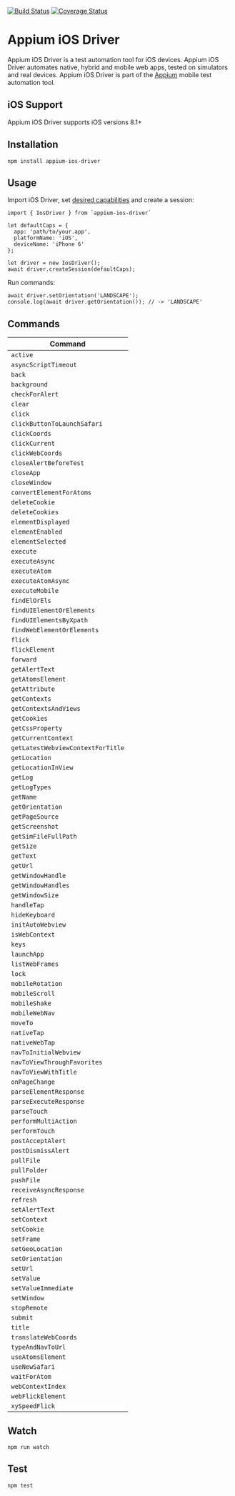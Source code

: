 [![Build Status](https://travis-ci.org/appium/appium-ios-driver.svg)](https://travis-ci.org/appium/appium-ios-driver) [![Coverage Status](https://coveralls.io/repos/appium/appium-ios-driver/badge.svg?branch=master&service=github)](https://coveralls.io/github/appium/appium-ios-driver?branch=master)

Appium iOS Driver
===================

Appium iOS Driver is a test automation tool for iOS devices. Appium iOS Driver automates native, hybrid and mobile web apps, tested on simulators and real devices. Appium iOS Driver is part of the [Appium](https://github.com/appium/appium) mobile test automation tool.

## iOS Support
Appium iOS Driver supports iOS versions 8.1+

## Installation
```
npm install appium-ios-driver
```

## Usage
Import iOS Driver, set [desired capabilities](http://appium.io/slate/en/1.5/?javascript#appium-server-capabilities) and create a session:

```
import { IosDriver } from `appium-ios-driver`

let defaultCaps = {
  app: 'path/to/your.app',
  platformName: 'iOS',
  deviceName: 'iPhone 6'
};

let driver = new IosDriver();
await driver.createSession(defaultCaps);
```
Run commands:
```
await driver.setOrientation('LANDSCAPE');
console.log(await driver.getOrientation()); // -> 'LANDSCAPE'
```

## Commands
|          Command           |
|----------------------------|
| `active`                          | 
| `asyncScriptTimeout`              | 
| `back`                            | 
| `background`                      | 
| `checkForAlert`                   | 
| `clear`                           | 
| `click`                           | 
| `clickButtonToLaunchSafari`       | 
| `clickCoords`                     | 
| `clickCurrent`                    | 
| `clickWebCoords`                  | 
| `closeAlertBeforeTest`            | 
| `closeApp`                        | 
| `closeWindow`                     | 
| `convertElementForAtoms`          | 
| `deleteCookie`                    | 
| `deleteCookies`                   | 
| `elementDisplayed`                | 
| `elementEnabled`                  | 
| `elementSelected`                 | 
| `execute`                         | 
| `executeAsync`                    | 
| `executeAtom`                     | 
| `executeAtomAsync`                | 
| `executeMobile`                   | 
| `findElOrEls`                     | 
| `findUIElementOrElements`         | 
| `findUIElementsByXpath`           | 
| `findWebElementOrElements`        | 
| `flick`                           | 
| `flickElement`                    | 
| `forward`                         | 
| `getAlertText`                    | 
| `getAtomsElement`                 | 
| `getAttribute`                    | 
| `getContexts`                     | 
| `getContextsAndViews`             | 
| `getCookies`                      | 
| `getCssProperty`                  | 
| `getCurrentContext`               | 
| `getLatestWebviewContextForTitle` | 
| `getLocation`                     | 
| `getLocationInView`               | 
| `getLog`                          | 
| `getLogTypes`                     | 
| `getName`                         | 
| `getOrientation`                  | 
| `getPageSource`                   | 
| `getScreenshot`                   | 
| `getSimFileFullPath`              | 
| `getSize`                         | 
| `getText`                         | 
| `getUrl`                          | 
| `getWindowHandle`                 | 
| `getWindowHandles`                | 
| `getWindowSize`                   | 
| `handleTap`                       | 
| `hideKeyboard`                    | 
| `initAutoWebview`                 | 
| `isWebContext`                    | 
| `keys`                            | 
| `launchApp`                       | 
| `listWebFrames`                   | 
| `lock`                            | 
| `mobileRotation`                  | 
| `mobileScroll`                    | 
| `mobileShake`                     | 
| `mobileWebNav`                    | 
| `moveTo`                          | 
| `nativeTap`                       | 
| `nativeWebTap`                    | 
| `navToInitialWebview`             | 
| `navToViewThroughFavorites`       | 
| `navToViewWithTitle`              | 
| `onPageChange`                    | 
| `parseElementResponse`            | 
| `parseExecuteResponse`            | 
| `parseTouch`                      | 
| `performMultiAction`              | 
| `performTouch`                    | 
| `postAcceptAlert`                 | 
| `postDismissAlert`                | 
| `pullFile`                        | 
| `pullFolder`                      | 
| `pushFile`                        | 
| `receiveAsyncResponse`            | 
| `refresh`                         | 
| `setAlertText`                    | 
| `setContext`                      | 
| `setCookie`                       | 
| `setFrame`                        | 
| `setGeoLocation`                  | 
| `setOrientation`                  | 
| `setUrl`                          | 
| `setValue`                        | 
| `setValueImmediate`               | 
| `setWindow`                       | 
| `stopRemote`                      | 
| `submit`                          | 
| `title`                           | 
| `translateWebCoords`              | 
| `typeAndNavToUrl`                 | 
| `useAtomsElement`                 | 
| `useNewSafari`                    | 
| `waitForAtom`                     | 
| `webContextIndex`                 | 
| `webFlickElement`                 | 
| `xySpeedFlick`                    | 


## Watch

```
npm run watch
```

## Test

```
npm test
```
